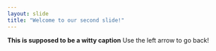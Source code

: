 ```yaml
---
layout: slide
title: "Welcome to our second slide!"
---
```

**This is supposed to be a witty caption**
Use the left arrow to go back!
